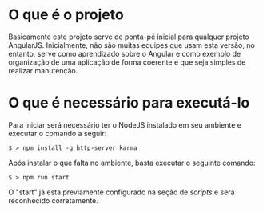 # O que é o projeto

Basicamente este projeto serve de ponta-pé inicial para qualquer projeto AngularJS. Inicialmente, não são muitas equipes que usam esta versão, no entanto, serve como aprendizado sobre o Angular e como exemplo de organização de uma aplicação de forma coerente e que seja simples de realizar manutenção.

# O que é necessário para executá-lo

Para iniciar será necessário ter o NodeJS instalado em seu ambiente e executar o comando a seguir:

```
$ > npm install -g http-server karma
```

Após instalar o que falta no ambiente, basta executar o seguinte comando:

```
$ > npm run start
```

O "start" já esta previamente configurado na seção de <i>scripts</i> e será reconhecido corretamente.